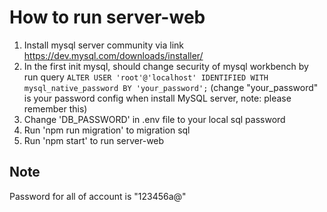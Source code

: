 # How to run server-web
1. Install mysql server community via link https://dev.mysql.com/downloads/installer/
2. In the first init mysql, should change security of mysql workbench by run query `ALTER USER 'root'@'localhost' IDENTIFIED WITH mysql_native_password BY 'your_password';` (change "your_password" is your password config when install MySQL server, note: please remember this)
3. Change 'DB_PASSWORD' in .env file to your local sql password
4. Run 'npm run migration' to migration sql 
5. Run 'npm start' to run server-web

## Note
Password for all of account is "123456a@"
